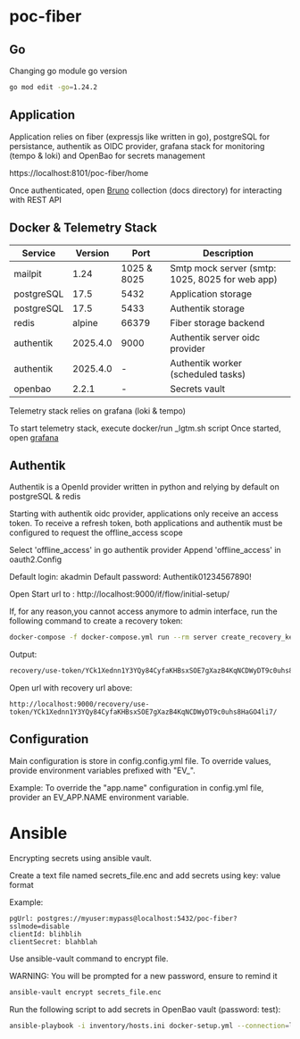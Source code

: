 # poc-fiber

## Go

Changing go module go version

```bash
go mod edit -go=1.24.2
```

## Application

Application relies on fiber (expressjs like written in go), postgreSQL for persistance, authentik as OIDC provider, grafana stack for monitoring (tempo & loki) and OpenBao for secrets management

https://localhost:8101/poc-fiber/home

Once authenticated, open [Bruno](https://www.usebruno.com/)  collection (docs directory) for interacting with REST API

## Docker & Telemetry Stack

| Service             | Version | Port           | Description                                                                 |
|---------------------|---------|----------------|-----------------------------------------------------------------------------|
| mailpit             | 1.24    | 1025 & 8025    | Smtp mock server (smtp: 1025, 8025 for web app)                             |
| postgreSQL          | 17.5    | 5432           | Application storage                                                         |
| postgreSQL          | 17.5    | 5433           | Authentik storage                                                           |
| redis               | alpine  | 66379          |  Fiber storage backend                                                      |
| authentik           | 2025.4.0| 9000           | Authentik server oidc provider                                              | 
| authentik           | 2025.4.0| -              | Authentik worker (scheduled tasks)                                          |
| openbao             | 2.2.1   | -              | Secrets vault                                                               |

Telemetry stack relies on grafana (loki & tempo)

To start telemetry stack, execute docker/run _lgtm.sh script
Once started, open [grafana](http://localhost:3000)

## Authentik

Authentik is a OpenId provider written in python and relying by default on postgreSQL & redis

Starting with authentik oidc provider, applications only receive an access token. To receive a refresh token, both applications and authentik must be configured to request the offline_access scope

Select 'offline_access' in go authentik provider
Append 'offline_access' in oauth2.Config

Default login: akadmin
Default password: Authentik01234567890!

Open Start url to : http://localhost:9000/if/flow/initial-setup/

If, for any reason,you cannot access anymore to admin interface, run the following command to create a recovery token:

```bash
docker-compose -f docker-compose.yml run --rm server create_recovery_key 10 akadmin
```

Output:

```bash
recovery/use-token/YCk1Xednn1Y3YQy84CyfaKHBsxSOE7gXazB4KqNCDWyDT9c0uhs8HaGO4li7/
```

Open url with recovery url above:

```
http://localhost:9000/recovery/use-token/YCk1Xednn1Y3YQy84CyfaKHBsxSOE7gXazB4KqNCDWyDT9c0uhs8HaGO4li7/
```

## Configuration

Main configuration is store in config.config.yml file. To override values, provide environment variables prefixed with "EV_".

Example: To override the "app.name" configuration in config.yml file, provider an EV_APP.NAME environment variable.

# Ansible 

Encrypting secrets using ansible vault.

Create a text file named secrets_file.enc and add secrets using key: value format

Example:

```
pgUrl: postgres://myuser:mypass@localhost:5432/poc-fiber?sslmode=disable
clientId: blihblih
clientSecret: blahblah
```

Use ansible-vault command to encrypt file.

WARNING: You will be prompted for a new password, ensure to remind it

```bash
ansible-vault encrypt secrets_file.enc
```

Run the following script to add secrets in OpenBao vault (password: test):

```bash
ansible-playbook -i inventory/hosts.ini docker-setup.yml --connection=local --ask-vault-pass
```